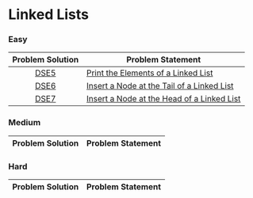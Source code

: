 # Linked Lists

### Easy

| Problem Solution | Problem Statement                            |
| :--------------: | -------------------------------------------- |
|      [DSE5]      | [Print the Elements of a Linked List]        |
|      [DSE6]      | [Insert a Node at the Tail of a Linked List] |
|      [DSE7]      | [Insert a Node at the Head of a Linked List] |

### Medium

| Problem Solution | Problem Statement |
| :--------------: | ----------------- |

### Hard

| Problem Solution | Problem Statement |
| :--------------: | ----------------- |

[//]: # "Easy"
[dse5]: Easy/DSE5.js?ts=4
[print the elements of a linked list]: https://www.hackerrank.com/challenges/print-the-elements-of-a-linked-list/problem
[dse6]: Easy/DSE6.js?ts=4
[insert a node at the tail of a linked list]: https://www.hackerrank.com/challenges/insert-a-node-at-the-tail-of-a-linked-list/problem
[dse7]: Easy/DSE6.js?ts=4
[insert a node at the head of a linked list]: https://www.hackerrank.com/challenges/insert-a-node-at-the-head-of-a-linked-list/problem
[//]: # "Medium"
[//]: # "Hard"
[//]: # "EOF"

